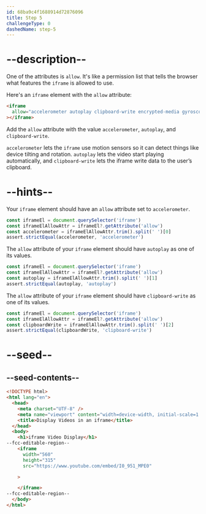 ```yaml
---
id: 68ba9c4f1688914d72876096
title: Step 5
challengeType: 0
dashedName: step-5
---
```


# --description--

One of the attributes is `allow`. It's like a permission list that tells the browser what features the `iframe` is allowed to use.

Here's an `iframe` element with the `allow` attribute:

```html
<iframe
  allow="accelerometer autoplay clipboard-write encrypted-media gyroscope picture-in-picture web-share"
></iframe>
```

Add the `allow` attribute with the value `accelerometer`, `autoplay`, and `clipboard-write`.

`accelerometer` lets the `iframe` use motion sensors so it can detect things like device tilting and rotation. `autoplay` lets the video start playing automatically, and `clipboard-write` lets the iframe write data to the user’s clipboard.

# --hints--

Your `iframe` element should have an `allow` attribute set to `accelerometer`.

```js
const iframeEl = document.querySelector('iframe')
const iframeElAllowAttr = iframeEl?.getAttribute('allow')
const accelerometer = iframeElAllowAttr.trim().split(' ')[0]
assert.strictEqual(accelerometer, 'accelerometer')
```

The `allow` attribute of your `iframe` element should have `autoplay` as one of its values.

```js
const iframeEl = document.querySelector('iframe')
const iframeElAllowAttr = iframeEl?.getAttribute('allow')
const autoplay = iframeElAllowAttr.trim().split(' ')[1]
assert.strictEqual(autoplay, 'autoplay')
```

The `allow` attribute of your `iframe` element should have `clipboard-write` as one of its values.

```js
const iframeEl = document.querySelector('iframe')
const iframeElAllowAttr = iframeEl?.getAttribute('allow')
const clipboardWrite = iframeElAllowAttr.trim().split(' ')[2]
assert.strictEqual(clipboardWrite, 'clipboard-write')
```

# --seed--

## --seed-contents--

```html
<!DOCTYPE html>
<html lang="en">
  <head>
    <meta charset="UTF-8" />
    <meta name="viewport" content="width=device-width, initial-scale=1.0" />
    <title>Display Videos in an iframe</title>
  </head>
  <body>
    <h1>iframe Video Display</h1>
--fcc-editable-region--
    <iframe
      width="560"
      height="315"
      src="https://www.youtube.com/embed/I0_951_MPE0"

    >

    </iframe>
--fcc-editable-region--
  </body>
</html>
```
